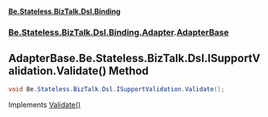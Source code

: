 #### [Be.Stateless.BizTalk.Dsl.Binding](README.md 'README')
### [Be.Stateless.BizTalk.Dsl.Binding.Adapter](Be.Stateless.BizTalk.Dsl.Binding.Adapter.md 'Be.Stateless.BizTalk.Dsl.Binding.Adapter').[AdapterBase](AdapterBase.md 'Be.Stateless.BizTalk.Dsl.Binding.Adapter.AdapterBase')

## AdapterBase.Be.Stateless.BizTalk.Dsl.ISupportValidation.Validate() Method

```csharp
void Be.Stateless.BizTalk.Dsl.ISupportValidation.Validate();
```

Implements [Validate()](https://docs.microsoft.com/en-us/dotnet/api/Be.Stateless.BizTalk.Dsl.ISupportValidation.Validate 'Be.Stateless.BizTalk.Dsl.ISupportValidation.Validate')